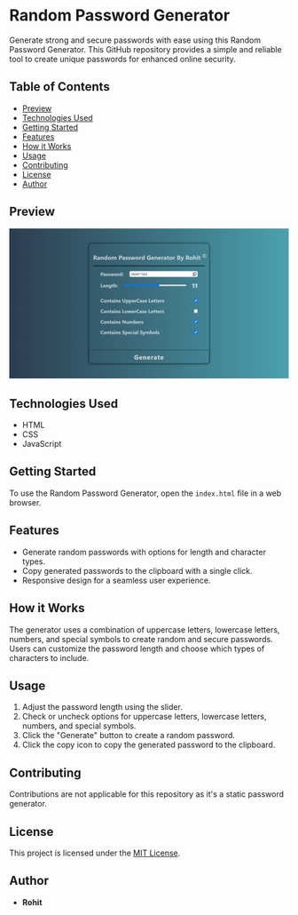 # Random Password Generator
  Generate strong and secure passwords with ease using this Random Password Generator. This GitHub repository provides a simple and reliable tool to create unique passwords for enhanced online security.

## Table of Contents
- [Preview](#preview)
- [Technologies Used](#technologies-used)
- [Getting Started](#getting-started)
- [Features](#features)
- [How it Works](#how-it-works)
- [Usage](#usage)
- [Contributing](#contributing)
- [License](#license)
- [Author](#author)

## Preview
![preview.png](./assets/preview.png?raw=true)

## Technologies Used
- HTML
- CSS
- JavaScript

## Getting Started
To use the Random Password Generator, open the `index.html` file in a web browser.

## Features
- Generate random passwords with options for length and character types.
- Copy generated passwords to the clipboard with a single click.
- Responsive design for a seamless user experience.

## How it Works
The generator uses a combination of uppercase letters, lowercase letters, numbers, and special symbols to create random and secure passwords. Users can customize the password length and choose which types of characters to include.

## Usage
1. Adjust the password length using the slider.
2. Check or uncheck options for uppercase letters, lowercase letters, numbers, and special symbols.
3. Click the "Generate" button to create a random password.
4. Click the copy icon to copy the generated password to the clipboard.

## Contributing
Contributions are not applicable for this repository as it's a static password generator.

## License
This project is licensed under the [MIT License](LICENSE).

## Author
- **Rohit**

